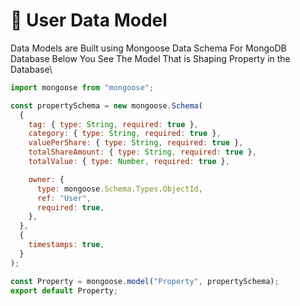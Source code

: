 # 🔗 User Data Model

Data Models are Built using Mongoose Data Schema For MongoDB Database Below You See The Model That is Shaping Property in the Database\


```javascript
import mongoose from "mongoose";

const propertySchema = new mongoose.Schema(
  {
    tag: { type: String, required: true },
    category: { type: String, required: true },
    valuePerShare: { type: String, required: true },
    totalShareAmount: { type: String, required: true },
    totalValue: { type: Number, required: true },

    owner: {
      type: mongoose.Schema.Types.ObjectId,
      ref: "User",
      required: true,
    },
  },
  {
    timestamps: true,
  }
);

const Property = mongoose.model("Property", propertySchema);
export default Property;

```
